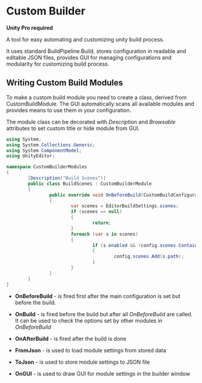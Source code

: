 Custom Builder
=============

**Unity Pro required**

A tool for easy automating and customizing unity build process.

It uses standard BuildPipeline.Build, stores configuration in readable and editable JSON files, provides GUI for managing configurations and modularity for customizing build process.


Writing Custom Build Modules
----------------

To make a custom build module you need to create a class, derived from CustomBuildModule. The GUI automatically scans all available modules and provides means to use them in your configuration.

The module class can be decorated with *Description* and *Browsable* attributes to set custom title or hide module from GUI.

```csharp
using System;
using System.Collections.Generic;
using System.ComponentModel;
using UnityEditor;

namespace CustomBuilderModules
{
        [Description("Build Scenes")]
        public class BuildScenes : CustomBuilderModule
        {
                public override void OnBeforeBuild(CustomBuildConfiguration config)
                {
                        var scenes = EditorBuildSettings.scenes;
                        if (scenes == null)
                        {
                                return;
                        }
                        foreach (var s in scenes)
                        {
                                if (s.enabled && !config.scenes.Contains(s.path))
                                {
                                        config.scenes.Add(s.path);
                                }
                        }
                }
        }
}
```

* **OnBeforeBuild** - is fired first after the main configuration is set but before the build.
* **OnBuild** - is fired before the build but after all *OnBeforeBuild* are called. It can be used to check the options set by other modules in *OnBeforeBuild*
* **OnAfterBuild** - is fired after the build is done

* **FromJson** - is used to load module settings from stored data
* **ToJson** - is used to store module settings to JSON file

* **OnGUI** - is used to draw GUI for module settings in the builder window
